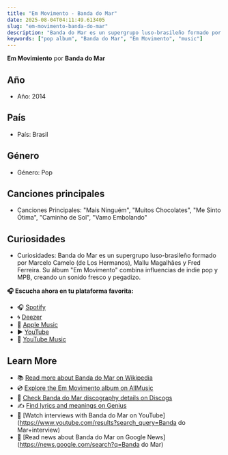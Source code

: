 ```yaml
---
title: "Em Movimento - Banda do Mar"
date: 2025-08-04T04:11:49.613405
slug: "em-movimento-banda-do-mar"
description: "Banda do Mar es un supergrupo luso-brasileño formado por Marcelo Camelo (de Los Hermanos), Mallu Magalhães y Fred Ferreira."
keywords: ["pop album", "Banda do Mar", "Em Movimento", "music"]
---
```


**Em Movimiento** por **Banda do Mar**
## Año
- Año: 2014
## País
- País: Brasil
## Género
- Género: Pop
## Canciones principales
- Canciones Principales: "Mais Ninguém", "Muitos Chocolates", "Me Sinto Ótima", "Caminho de Sol", "Vamo Embolando"
## Curiosidades
- Curiosidades: Banda do Mar es un supergrupo luso-brasileño formado por Marcelo Camelo (de Los Hermanos), Mallu Magalhães y Fred Ferreira. Su álbum "Em Movimento" combina influencias de indie pop y MPB, creando un sonido fresco y pegadizo.



**🎧 Escucha ahora en tu plataforma favorita:**

- 🎧 [Spotify](https://open.spotify.com/search/Em%20Movimento%20Banda%20do%20Mar)
- 🌀 [Deezer](https://www.deezer.com/search/Em%20Movimento%20Banda%20do%20Mar)
- 🍎 [Apple Music](https://music.apple.com/search?term=Em%20Movimento%20Banda%20do%20Mar)
- ▶️ [YouTube](https://www.youtube.com/results?search_query=Em%20Movimento%20Banda%20do%20Mar)
- 🎵 [YouTube Music](https://music.youtube.com/search?q=Em%20Movimento%20Banda%20do%20Mar)

## Learn More

- 📚 [Read more about Banda do Mar on Wikipedia](https://en.wikipedia.org/wiki/Banda+do+Mar)
- 💿 [Explore the Em Movimento album on AllMusic](https://www.allmusic.com/search/albums/Em+Movimento)
- 📀 [Check Banda do Mar discography details on Discogs](https://www.discogs.com/search/?q=Em+Movimento+Banda+do+Mar&type=all)
- ✍️ [Find lyrics and meanings on Genius](https://genius.com/search?q=Em+Movimento%20Banda+do+Mar)
- 🎤 [Watch interviews with Banda do Mar on YouTube](https://www.youtube.com/results?search_query=Banda do Mar+interview)
- 📰 [Read news about Banda do Mar on Google News](https://news.google.com/search?q=Banda do Mar)
